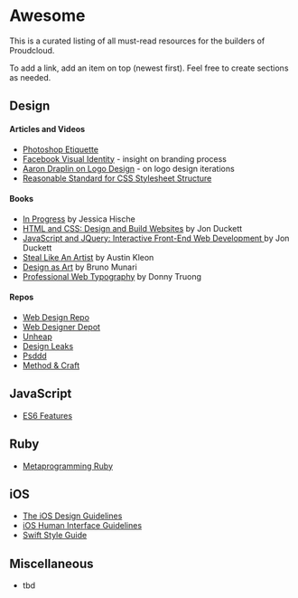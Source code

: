 # Awesome

This is a curated listing of all must-read resources for the builders of Proudcloud.

To add a link, add an item on top (newest first). Feel free to create sections as needed.

## Design

#### Articles and Videos

- [Photoshop Etiquette](http://www.photoshopetiquette.com/)
- [Facebook Visual Identity](http://officeofbenbarry.com/see/facebook-visual-identity) - insight on branding process
- [Aaron Draplin on Logo Design](https://vimeo.com/113751583) - on logo design iterations
- [Reasonable Standard for CSS Stylesheet Structure](https://github.com/rstacruz/rscss)

#### Books

- [In Progress](http://www.amazon.com/Progress-Lettering-Artists-Sketchbook-Process-ebook/dp/B00WYJCIB4/ref=sr_1_1?s=books&ie=UTF8&qid=1431501090&sr=1-1&keywords=in+progress+jessica+hische) by Jessica Hische
- [HTML and CSS: Design and Build Websites](http://www.htmlandcssbook.com/) by Jon Duckett
- [JavaScript and JQuery: Interactive Front-End Web Development ](http://javascriptbook.com/) by Jon Duckett
- [Steal Like An Artist](http://austinkleon.com/steal/) by Austin Kleon
- [Design as Art](http://www.amazon.com/Design-as-Art-Bruno-Munari/dp/0141035811) by Bruno Munari
- [Professional Web Typography](https://prowebtype.com) by Donny Truong

#### Repos
- [Web Design Repo](http://www.webdesignrepo.com/)
- [Web Designer Depot](http://www.webdesignerdepot.com/)
- [Unheap](http://www.unheap.com/)
- [Design Leaks](http://designleaks.net/)
- [Psddd](http://psddd.co/)
- [Method & Craft](http://methodandcraft.com/)

## JavaScript

- [ES6 Features](git.io/es6features)

## Ruby

- [Metaprogramming Ruby](https://pragprog.com/book/ppmetr/metaprogramming-ruby)

## iOS

- [The iOS Design Guidelines](http://iosdesign.ivomynttinen.com/)
- [iOS Human Interface Guidelines](https://developer.apple.com/library/ios/documentation/UserExperience/Conceptual/MobileHIG/)
- [Swift Style Guide](https://github.com/raywenderlich/swift-style-guide)

## Miscellaneous

- tbd
